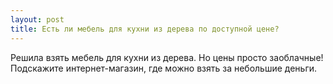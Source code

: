 ```yaml
---
layout: post 
title: Есть ли мебель для кухни из дерева по доступной цене? 
--- 
```

Решила взять мебель для кухни из дерева. Но цены просто заоблачные! Подскажите интернет-магазин, где можно взять за небольшие деньги. 